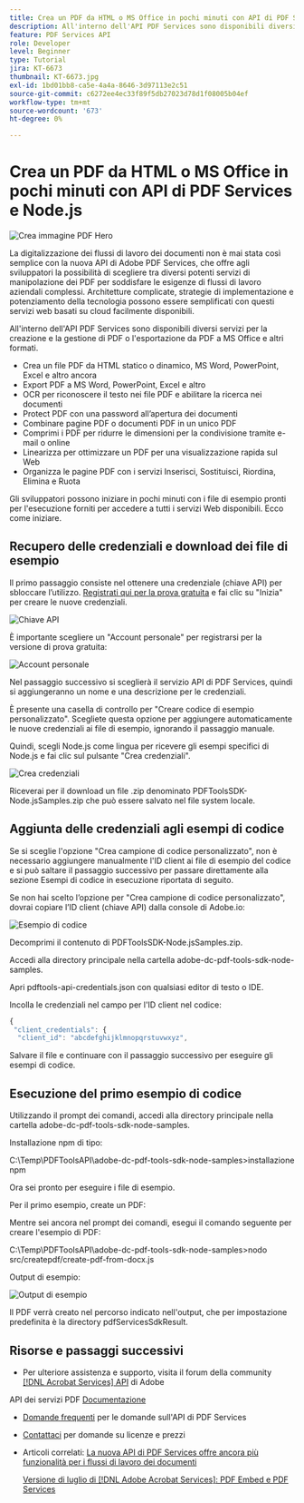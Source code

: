 ```yaml
---
title: Crea un PDF da HTML o MS Office in pochi minuti con API di PDF Services e Node.js
description: All'interno dell'API PDF Services sono disponibili diversi servizi per la creazione e la gestione di PDF o l'esportazione da PDF a MS Office e altri formati
feature: PDF Services API
role: Developer
level: Beginner
type: Tutorial
jira: KT-6673
thumbnail: KT-6673.jpg
exl-id: 1bd01bb8-ca5e-4a4a-8646-3d97113e2c51
source-git-commit: c6272ee4ec33f89f5db27023d78d1f08005b04ef
workflow-type: tm+mt
source-wordcount: '673'
ht-degree: 0%

---
```


# Crea un PDF da HTML o MS Office in pochi minuti con API di PDF Services e Node.js

![Crea immagine PDF Hero](assets/createpdffromhtml_hero.jpg)

La digitalizzazione dei flussi di lavoro dei documenti non è mai stata così semplice con la nuova API di Adobe PDF Services, che offre agli sviluppatori la possibilità di scegliere tra diversi potenti servizi di manipolazione dei PDF per soddisfare le esigenze di flussi di lavoro aziendali complessi. Architetture complicate, strategie di implementazione e potenziamento della tecnologia possono essere semplificati con questi servizi web basati su cloud facilmente disponibili.

All&#39;interno dell&#39;API PDF Services sono disponibili diversi servizi per la creazione e la gestione di PDF o l&#39;esportazione da PDF a MS Office e altri formati.

* Crea un file PDF da HTML statico o dinamico, MS Word, PowerPoint, Excel e altro ancora
* Export PDF a MS Word, PowerPoint, Excel e altro
* OCR per riconoscere il testo nei file PDF e abilitare la ricerca nei documenti
* Protect PDF con una password all’apertura dei documenti
* Combinare pagine PDF o documenti PDF in un unico PDF
* Comprimi i PDF per ridurre le dimensioni per la condivisione tramite e-mail o online
* Linearizza per ottimizzare un PDF per una visualizzazione rapida sul Web
* Organizza le pagine PDF con i servizi Inserisci, Sostituisci, Riordina, Elimina e Ruota

Gli sviluppatori possono iniziare in pochi minuti con i file di esempio pronti per l&#39;esecuzione forniti per accedere a tutti i servizi Web disponibili. Ecco come iniziare.

## Recupero delle credenziali e download dei file di esempio

Il primo passaggio consiste nel ottenere una credenziale (chiave API) per sbloccare l’utilizzo. [Registrati qui per la prova gratuita](https://www.adobe.com/go/dcsdks_credentials) e fai clic su &quot;Inizia&quot; per creare le nuove credenziali.

![Chiave API](assets/apikey.png)

È importante scegliere un &quot;Account personale&quot; per registrarsi per la versione di prova gratuita:

![Account personale](assets/personalaccount.png)

Nel passaggio successivo si sceglierà il servizio API di PDF Services, quindi si aggiungeranno un nome e una descrizione per le credenziali.

È presente una casella di controllo per &quot;Creare codice di esempio personalizzato&quot;. Scegliete questa opzione per aggiungere automaticamente le nuove credenziali ai file di esempio, ignorando il passaggio manuale.

Quindi, scegli Node.js come lingua per ricevere gli esempi specifici di Node.js e fai clic sul pulsante &quot;Crea credenziali&quot;.

![Crea credenziali](assets/createcredentials.png)

Riceverai per il download un file .zip denominato PDFToolsSDK-Node.jsSamples.zip che può essere salvato nel file system locale.

## Aggiunta delle credenziali agli esempi di codice

Se si sceglie l&#39;opzione &quot;Crea campione di codice personalizzato&quot;, non è necessario aggiungere manualmente l&#39;ID client ai file di esempio del codice e si può saltare il passaggio successivo per passare direttamente alla sezione Esempi di codice in esecuzione riportata di seguito.

Se non hai scelto l’opzione per &quot;Crea campione di codice personalizzato&quot;, dovrai copiare l’ID client (chiave API) dalla console di Adobe.io:

![Esempio di codice](assets/codesample.png)

Decomprimi il contenuto di PDFToolsSDK-Node.jsSamples.zip.

Accedi alla directory principale nella cartella adobe-dc-pdf-tools-sdk-node-samples.

Apri pdftools-api-credentials.json con qualsiasi editor di testo o IDE.

Incolla le credenziali nel campo per l&#39;ID client nel codice:

```javascript
{
 "client_credentials": {
  "client_id": "abcdefghijklmnopqrstuvwxyz",
```

Salvare il file e continuare con il passaggio successivo per eseguire gli esempi di codice.

## Esecuzione del primo esempio di codice

Utilizzando il prompt dei comandi, accedi alla directory principale nella cartella adobe-dc-pdf-tools-sdk-node-samples.

Installazione npm di tipo:

C:\Temp\PDFToolsAPI\adobe-dc-pdf-tools-sdk-node-samples>installazione npm

Ora sei pronto per eseguire i file di esempio.

Per il primo esempio, create un PDF:

Mentre sei ancora nel prompt dei comandi, esegui il comando seguente per creare l&#39;esempio di PDF:

C:\Temp\PDFToolsAPI\adobe-dc-pdf-tools-sdk-node-samples>nodo src/createpdf/create-pdf-from-docx.js

Output di esempio:

![Output di esempio](assets/exampleoutput.png)

Il PDF verrà creato nel percorso indicato nell&#39;output, che per impostazione predefinita è la directory pdfServicesSdkResult.

## Risorse e passaggi successivi

* Per ulteriore assistenza e supporto, visita il forum della community [[!DNL Acrobat Services] API](https://community.adobe.com/t5/document-cloud-sdk/bd-p/Document-Cloud-SDK?page=1&sort=latest_replies&filter=all) di Adobe

API dei servizi PDF [Documentazione](https://www.adobe.com/go/pdftoolsapi_doc)

* [Domande frequenti](https://community.adobe.com/t5/contentarchivals/contentarchivedpage/message-uid/10726197) per le domande sull&#39;API di PDF Services

* [Contattaci](https://www.adobe.com/go/pdftoolsapi_requestform) per domande su licenze e prezzi

* Articoli correlati:
  [La nuova API di PDF Services offre ancora più funzionalità per i flussi di lavoro dei documenti](https://community.adobe.com/t5/acrobat-services-api-discussions/new-pdf-tools-api-brings-more-capabilities-for-document-services/m-p/11294170)

  [Versione di luglio di [!DNL Adobe Acrobat Services]: PDF Embed e PDF Services](https://medium.com/adobetech/july-release-of-adobe-document-services-pdf-embed-and-pdf-tools-17211bf7776d)
